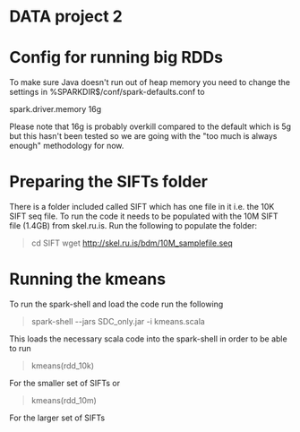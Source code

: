 # DATA project 2

# Config for running big RDDs

To make sure Java doesn't run out of heap memory you need to change the settings in %SPARKDIR$/conf/spark-defaults.conf to

spark.driver.memory	16g

Please note that 16g is probably overkill compared to the default which is 5g but this hasn't been tested so we are going with the "too much is always enough" methodology for now.

# Preparing the SIFTs folder

There is a folder included called SIFT which has one file in it i.e. the 10K SIFT seq file. To run the code it needs to be populated with the 10M SIFT file (1.4GB) from skel.ru.is. Run the following to populate the folder:

> cd SIFT
> wget http://skel.ru.is/bdm/10M_samplefile.seq

# Running the kmeans

To run the spark-shell and load the code run the following

> spark-shell --jars SDC_only.jar -i kmeans.scala

This loads the necessary scala code into the spark-shell in order to be able to run

> kmeans(rdd_10k)

For the smaller set of SIFTs or

> kmeans(rdd_10m)

For the larger set of SIFTs
